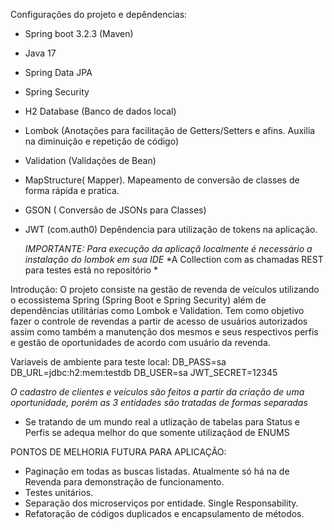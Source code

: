Configurações do projeto e depêndencias:
- Spring boot 3.2.3 (Maven)
- Java 17
- Spring Data JPA
- Spring Security
- H2 Database (Banco de dados local)
- Lombok (Anotações para facilitação de Getters/Setters e afins. Auxilia na diminuição e repetição de código)
- Validation (Validações de Bean)
- MapStructure( Mapper). Mapeamento de conversão de classes de forma rápida e pratica.
- GSON ( Conversão de JSONs para Classes)
- JWT (com.auth0) Depêndencia para utilização de tokens na aplicação.

  *IMPORTANTE: Para execução da aplicaçã localmente é necessário a instalação do lombok em sua IDE*
  *A Collection com as chamadas REST para testes está no repositório *

Introdução:
 O projeto consiste na gestão de revenda de veículos utilizando o ecossistema Spring (Spring Boot e Spring Security) 
além de dependências utilitárias como Lombok e Validation. Tem como objetivo fazer o controle de revendas a partir de acesso
de usuários autorizados assim como também a manutenção dos mesmos e seus respectivos perfis e gestão de oportunidades de acordo com
usuário da revenda.

Variaveis de ambiente para teste local:
DB_PASS=sa
DB_URL=jdbc:h2:mem:testdb
DB_USER=sa
JWT_SECRET=12345

*O cadastro de clientes e veículos são feitos a partir da criação de uma oportunidade, porém as 3 entidades são tratadas de formas separadas*

- Se tratando de um mundo real a utlização de tabelas para Status e Perfis se adequa melhor do que somente utilizaçãod de ENUMS

 PONTOS DE MELHORIA FUTURA PARA APLICAÇÃO:
 - Paginação em todas as buscas listadas. Atualmente só há na de Revenda para demonstração de funcionamento.
 - Testes unitários.
 - Separação dos microserviços por entidade. Single Responsability.
 - Refatoração de códigos duplicados e encapsulamento de métodos.
